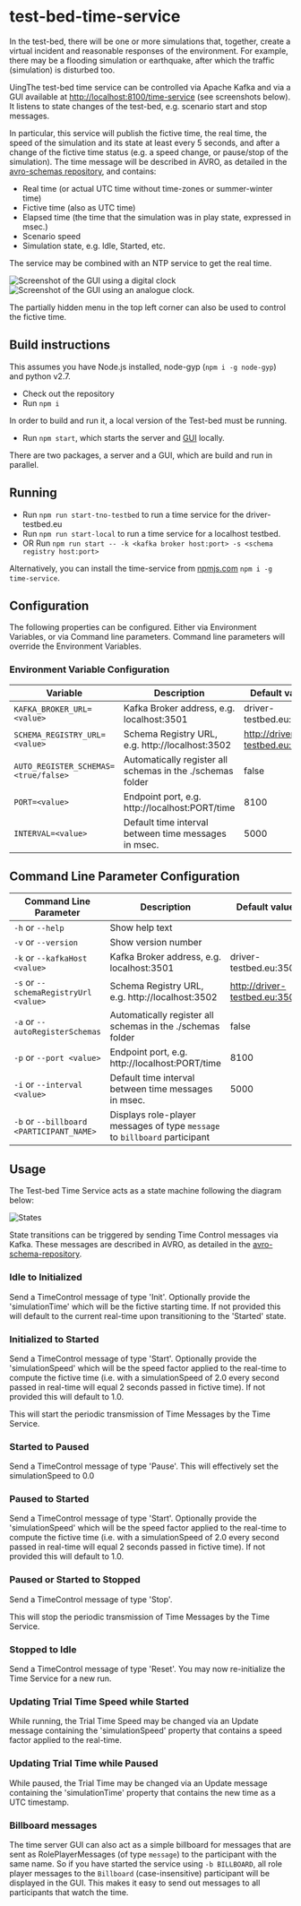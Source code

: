# test-bed-time-service

In the test-bed, there will be one or more simulations that, together, create a virtual incident and reasonable responses of the environment. For example, there may be a flooding simulation or earthquake, after which the traffic (simulation) is disturbed too.

UingThe test-bed time service can be controlled via Apache Kafka and via a GUI available at [http://localhost:8100/time-service](http://localhost:8100) (see screenshots below). It listens to state changes of the test-bed, e.g. scenario start and stop messages.

In particular, this service will publish the fictive time, the real time, the speed of the simulation and its state at least every 5 seconds, and after a change of the fictive time status (e.g. a speed change, or pause/stop of the simulation). The time message will be described in AVRO, as detailed in the [avro-schemas repository](https://github.com/DRIVER-EU/avro-schemas/blob/master/core/time/connect-status-time-value.avsc), and contains:

- Real time (or actual UTC time without time-zones or summer-winter time)
- Fictive time (also as UTC time)
- Elapsed time (the time that the simulation was in play state, expressed in msec.)
- Scenario speed
- Simulation state, e.g. Idle, Started, etc.

The service may be combined with an NTP service to get the real time.

![Screenshot of the GUI using a digital clock](./img/screenshot-digital-clock.png?raw=true 'Screenshot of the GUI using a digital clock.')
![Screenshot of the GUI using an analogue clock.](./img/screenshot-analogue-clock.png?raw=true 'Screenshot of the GUI using an analogue clock.')

The partially hidden menu in the top left corner can also be used to control the fictive time.

## Build instructions

This assumes you have Node.js installed, node-gyp (`npm i -g node-gyp`) and python v2.7.

- Check out the repository
- Run `npm i`

In order to build and run it, a local version of the Test-bed must be running.

- Run `npm start`, which starts the server and [GUI](http://localhost:8100/time-service) locally.

There are two packages, a server and a GUI, which are build and run in parallel.

## Running

- Run `npm run start-tno-testbed` to run a time service for the driver-testbed.eu
- Run `npm run start-local` to run a time service for a localhost testbed.
- OR Run `npm run start -- -k <kafka broker host:port> -s <schema registry host:port>`

Alternatively, you can install the time-service from [npmjs.com](https://npmjs.com) `npm i -g time-service`.

## Configuration

The following properties can be configured. Either via Environment Variables, or via Command line parameters. Command line parameters will override the Environment Variables.

### Environment Variable Configuration

| Variable                             | Description                                                | Default value                 |
| ------------------------------------ | ---------------------------------------------------------- | ----------------------------- |
| `KAFKA_BROKER_URL=<value>`           | Kafka Broker address, e.g. localhost:3501                  | driver-testbed.eu:3501        |
| `SCHEMA_REGISTRY_URL=<value>`        | Schema Registry URL, e.g. http://localhost:3502            | http://driver-testbed.eu:3502 |
| `AUTO_REGISTER_SCHEMAS=<true/false>` | Automatically register all schemas in the ./schemas folder | false                         |
| `PORT=<value>`                       | Endpoint port, e.g. http://localhost:PORT/time             | 8100                          |
| `INTERVAL=<value>`                   | Default time interval between time messages in msec.       | 5000                          |

## Command Line Parameter Configuration

| Command Line Parameter                   | Description                                                                | Default value                 |
| ---------------------------------------- | -------------------------------------------------------------------------- | ----------------------------- |
| `-h` or `--help`                         | Show help text                                                             |                               |
| `-v` or `--version`                      | Show version number                                                        |                               |
| `-k` or `--kafkaHost <value>`            | Kafka Broker address, e.g. localhost:3501                                  | driver-testbed.eu:3501        |
| `-s` or `--schemaRegistryUrl <value>`    | Schema Registry URL, e.g. http://localhost:3502                            | http://driver-testbed.eu:3502 |
| `-a` or `--autoRegisterSchemas`          | Automatically register all schemas in the ./schemas folder                 | false                         |
| `-p` or `--port <value>`                 | Endpoint port, e.g. http://localhost:PORT/time                             | 8100                          |
| `-i` or `--interval <value>`             | Default time interval between time messages in msec.                       | 5000                          |
| `-b` or `--billboard <PARTICIPANT_NAME>` | Displays role-player messages of type `message` to `billboard` participant |                               |

## Usage

The Test-bed Time Service acts as a state machine following the diagram below:

![States](packages/server/doc/statediagram.png)

State transitions can be triggered by sending Time Control messages via Kafka. These messages are described in AVRO, as detailed in the [avro-schema-repository](https://github.com/DRIVER-EU/avro-schemas/blob/master/core/time/connect-status-time-control-value.avsc).

### Idle to Initialized

Send a TimeControl message of type 'Init'. Optionally provide the 'simulationTime' which will be the fictive starting time. If not provided this will default to the current real-time upon transitioning to the 'Started' state.

### Initialized to Started

Send a TimeControl message of type 'Start'. Optionally provide the 'simulationSpeed' which will be the speed factor applied to the real-time to compute the fictive time (i.e. with a simulationSpeed of 2.0 every second passed in real-time will equal 2 seconds passed in fictive time). If not provided this will default to 1.0.

This will start the periodic transmission of Time Messages by the Time Service.

### Started to Paused

Send a TimeControl message of type 'Pause'. This will effectively set the simulationSpeed to 0.0

### Paused to Started

Send a TimeControl message of type 'Start'. Optionally provide the 'simulationSpeed' which will be the speed factor applied to the real-time to compute the fictive time (i.e. with a simulationSpeed of 2.0 every second passed in real-time will equal 2 seconds passed in fictive time). If not provided this will default to 1.0.

### Paused or Started to Stopped

Send a TimeControl message of type 'Stop'.

This will stop the periodic transmission of Time Messages by the Time Service.

### Stopped to Idle

Send a TimeControl message of type 'Reset'. You may now re-initialize the Time Service for a new run.

### Updating Trial Time Speed while Started

While running, the Trial Time Speed may be changed via an Update message containing the 'simulationSpeed' property that contains a speed factor applied to the real-time.

### Updating Trial Time while Paused

While paused, the Trial Time may be changed via an Update message containing the 'simulationTime' property that contains the new time as a UTC timestamp.

### Billboard messages

The time server GUI can also act as a simple billboard for messages that are sent as RolePlayerMessages (of type `message`) to the participant with the same name. So if you have started the service using `-b BILLBOARD`, all role player messages to the `Billboard` (case-insensitive) participant will be displayed in the GUI. This makes it easy to send out messages to all participants that watch the time.
